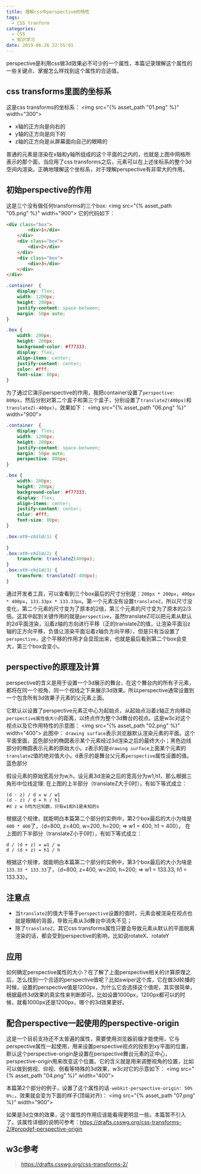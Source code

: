 ```yaml
---
title: 理解css中perspective的特性
tags:
  - CSS tranform
categories:
  - CSS
  - 知识学习
date: 2019-06-26 22:55:01
---
```



perspective是利用css做3d效果必不可少的一个属性，本篇记录理解这个属性的一些关键点、掌握怎么样找到这个属性的合适值。

<!-- more -->

## css transforms里面的坐标系
这是css transforms的坐标系：
<img src="{% asset_path "01.png" %}" width="300">
* x轴的正方向是向右的
* y轴的正方向是向下的
* z轴的正方向是从屏幕面向自己的眼睛的

普通的元素是渲染在x轴和y轴所组成的这个平面的之内的，也就是上图中网格所表示的那个面，当应用了css transforms之后，元素可以在上述坐标系的整个3d空间内渲染。正确地理解这个坐标系，对于理解perspective有非常大的作用。

## 初始perspective的作用
这是三个没有做任何transforms的三个box:
<img src="{% asset_path "05.png" %}" width="900">
它的代码如下：
```html
<div class="box">
		<div>1</div>
	</div>
	<div class="box">
		<div>2</div>
	</div>
	<div class="box">
		<div>3</div>
	</div>
</div>
```
```css
.container	{
	display: flex;
	width: 1200px;
	height: 200px;
	justify-content: space-between;
	margin: 50px auto;
}

.box {
	width: 200px;
	height: 200px;
	background-color: #f77333;
	display: flex;
	align-items: center;
	justify-content: center;
	color: #fff;
	font-size: 80px;
}
```
为了通过它演示perspective的作用，我把container设置了`perspective: 800px`，然后分别对第二个盒子和第三个盒子，分别设置了`translateZ(400px)`和`translateZ(-400px)`，效果如下：
<img src="{% asset_path "06.png" %}" width="900">
```css
.container	{
	display: flex;
	width: 1200px;
	height: 200px;
	justify-content: space-between;
	margin: 50px auto;
	perspective: 800px;
}

.box {
	width: 200px;
	height: 200px;
	background-color: #f77333;
	display: flex;
	align-items: center;
	justify-content: center;
	color: #fff;
	font-size: 80px;
}

.box:nth-child(1) {
	
}
.box:nth-child(2) {
	transform: translateZ(400px);
}
.box:nth-child(3) {
	transform: translateZ(-400px);
}
```
通过开发者工具，可以查看到三个box最后的尺寸分别是：`200px * 200px`，`400px * 400px`，`133.33px * 133.33px`。第一个元素没有设置`translateZ`，所以尺寸没变化，第二个元素的尺寸变为了原本的2倍，第三个元素的尺寸变为了原本的2/3倍。这其中起到关键作用的就是`perspective`，虽然translateZ可以把元素从默认的2d平面渲染，沿着z轴的方向进行平移（正的translateZ的值，让渲染平面沿z轴的正方向平移，负值让渲染平面沿着z轴负方向平移），但是只有当设置了`perspective`，这个平移的作用才会显现出来，也就是最后看到第二个box会变大，第三个box会变小。

## perspective的原理及计算
perspective的含义是用于设置一个3d展示的舞台，在这个舞台内的所有子元素，都将在同一个视角、同一个视线之下来展示3d效果。所以perspective通常设置到一个包含所有3d效果子元素的父元素上面。

它默认以设置了perspective元素正中心为起始点，从起始点沿着z轴正方向移动`perspective属性值大小`的距离，以终点作为整个3d舞台的视点。这是w3c对这个视点以及它作用特性的示意图：
<img src="{% asset_path "02.png" %}" width="400">
此图中：
`drawing surface`表示浏览器默认渲染元素的平面。这个平面里面，蓝色部分的椭圆表示某个元素经过3d渲染之后的最终大小；黑色边线部分的椭圆表示元素的原始大小。z表示的是`drawing surface`上面某个元素的`translateZ`值的绝对值大小。d表示的是舞台父元素`perspective`属性设置的值。蓝色部分

假设元素的原始宽高分为w,h，设元素3d渲染之后的宽高分为w1,h1，那么根据三角形中位线定理:
在上图的上半部分（translateZ大于0时），有如下等式成立：
```
(d - z) / d = w / w1
(d - z) / d = h / h1
#d z w h均为已知数，只有w1和h1是未知的s
```
根据这个规律，就能明白本篇第二个部分的实例中，第2个box最后的大小为啥是`400 * 400`了，（d=800, z=400, w=200, h=200; => w1 = 400, h1 = 400）。
在上图的下半部分（translateZ小于0时），有如下等式成立：
```
d / (d + z) = w1 / w
d / (d + z) = h1 / h
```
根据这个规律，就能明白本篇第二个部分的实例中，第3个box最后的大小为啥是`133.33 * 133.33`了，（d=800, z=400, w=200, h=200; => w1 = 133.33, h1 = 133.33）。

## 注意点
* 当`translateZ`的值大于等于`perspective`设置的值时，元素会被渲染在视点也就是眼睛的背面，导致元素从3d舞台中消失不见；
* 除了`translateZ`，其它css transforms属性只要会导致元素从默认的平面脱离渲染的话，都会受到perspective的影响，比如说rotateX、rotateY

## 应用
如何确定perspective属性的大小？在了解了上面perspective相关的计算原理之后，怎么找到一个合适的perspective值呢？比如swiper这个库，它在做3d轮播的时候，设置的perspective值是1200px，为什么它会选择这个值呢，其实很简单，根据最终3d效果的真实性来判断即可。比如设置1000px，1200px都可以的时候，就看1000px还是1200px，哪个的3d效果更好。

## 配合perspective一起使用的perspective-origin
这是一个目前支持还不太普遍的属性，需要使用浏览器前缀才能使用，它与perspective属性一起使用，用来设置perspective视点的投影到xy平面的位置，默认这个perspective-origin是设置在perspective舞台元素的正中心，perspective-origin用来改变这个位置。它的含义就是用来调整视角的位置，比如可以做到俯视、仰视、侧看等特殊的3d效果，w3c对它的示意如下：
<img src="{% asset_path "04.png" %}" width="400">

本篇第2个部分的例子，设置了这个属性的话`-webkit-perspective-origin: 50% 0%;`，效果就会变为下面的样子(顶端对齐)：
<img src="{% asset_path "07.png" %}" width="900">

如果是3d立体的效果，这个属性的作用应该能看得更明显一些。本篇暂不引入了。该属性详细的说明可参考：https://drafts.csswg.org/css-transforms-2/#propdef-perspective-origin

## w3c参考
> https://drafts.csswg.org/css-transforms-2/

